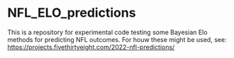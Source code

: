 # NFL_ELO_predictions
This is a repository for experimental code testing some Bayesian Elo methods for predicting NFL outcomes.  For houw these might be used, see: https://projects.fivethirtyeight.com/2022-nfl-predictions/
